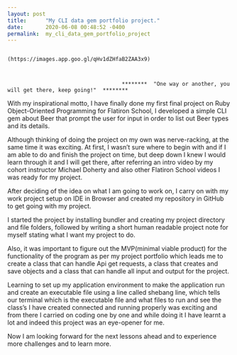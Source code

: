 ```yaml
---
layout: post
title:      "My CLI data gem portfolio project."
date:       2020-06-08 00:48:52 -0400
permalink:  my_cli_data_gem_portfolio_project
---
```


                                                   (https://images.app.goo.gl/qHv1dZHfaB2ZAA3x9)


																														 
                                        ********  "One way or another, you will get there, keep going!"  ********

With my inspirational motto,  I have finally done my first final project on Ruby Object-Oriented Programming for Flatiron School, I developed a simple CLI gem about Beer that prompt the user for input in order to list out Beer types and its details.

Although thinking of doing the project on my own was nerve-racking, at the same time it was exciting.
At first, I wasn’t sure where to begin with and if I am able to do and finish the project on time, but deep down I knew I would learn through it and I will get there, after referring an intro video by my cohort instructor Michael Doherty and also other Flatiron School videos I was ready for my project.

After deciding of the idea on what I am going to work on, I carry on with my work project setup on IDE in Browser and created my repository in GitHub to get going with my project.

I started the project by installing bundler and creating my project directory and file folders, followed by writing a short human readable project note for myself stating what I want my project to do.

Also, it was important to figure out the MVP(minimal viable product) for the functionality of the program as per my project portfolio which leads me to create a class that can handle Api get requests, a class that creates and save objects and a class that can handle all input and output for the project.

Learning to set up my application environment to make the application run and create an executable file using a line called shebang line, which tells our terminal which is the executable file and what files to run and see the class’s I have created connected and running properly was exciting and from there I carried on coding one by one and while doing it I have learnt a lot and indeed this project was an eye-opener for me.

Now I am looking forward for the next lessons ahead and to experience more challenges and to learn more. 

                                

